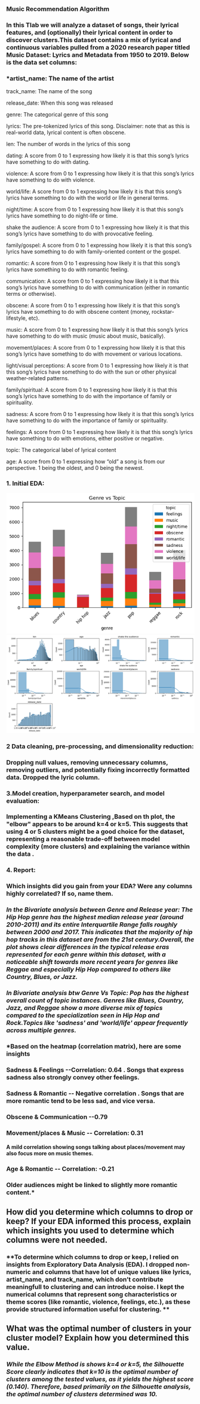 ### Music Recommendation Algorithm

### In this Tlab we will analyze a dataset of songs, their lyrical features, and (optionally) their lyrical content in order to discover clusters.This dataset contains a mix of lyrical and continuous variables pulled from a 2020 research paper titled Music Dataset: Lyrics and Metadata from 1950 to 2019. Below is the data set columns:

### *artist_name: The name of the artist

track_name: The name of the song

release_date: When this song was released

genre: The categorical genre of this song

lyrics: The pre-tokenized lyrics of this song. Disclaimer: note that as this is real-world data, lyrical content is often obscene. 

len:  The number of words in the lyrics of this song

dating: A score from 0 to 1 expressing how likely it is that this song’s lyrics have something to do with dating.

violence: A score from 0 to 1 expressing how likely it is that this song’s lyrics have something to do with violence.

world/life: A score from 0 to 1 expressing how likely it is that this song’s lyrics have something to do with the world or life in general terms.

night/time: A score from 0 to 1 expressing how likely it is that this song’s lyrics have something to do night-life or time.

shake the audience: A score from 0 to 1 expressing how likely it is that this song’s lyrics have something to do with provocative feeling.

family/gospel: A score from 0 to 1 expressing how likely it is that this song’s lyrics have something to do with family-oriented content or the gospel.

romantic: A score from 0 to 1 expressing how likely it is that this song’s lyrics have something to do with romantic feeling.

communication: A score from 0 to 1 expressing how likely it is that this song’s lyrics have something to do with communication (either in romantic terms or otherwise).

obscene: A score from 0 to 1 expressing how likely it is that this song’s lyrics have something to do with obscene content (money, rockstar-lifestyle, etc).

music: A score from 0 to 1 expressing how likely it is that this song’s lyrics have something to do with music (music about music, basically).

movement/places: A score from 0 to 1 expressing how likely it is that this song’s lyrics have something to do with movement or various locations.

light/visual perceptions: A score from 0 to 1 expressing how likely it is that this song’s lyrics have something to do with the sun or other physical weather-related patterns.

family/spiritual: A score from 0 to 1 expressing how likely it is that this song’s lyrics have something to do with the importance of family or spirituality.

sadness: A score from 0 to 1 expressing how likely it is that this song’s lyrics have something to do with the importance of family or spirituality.

feelings: A score from 0 to 1 expressing how likely it is that this song’s lyrics have something to do with emotions, either positive or negative.

topic: The categorical label of lyrical content

age: A score from 0 to 1 expressing how “old” a song is from our perspective. 1 being the oldest, and 0 being the newest.

###  1. Initial EDA:
![](image.png)
![alt text](image-1.png)

### 2 Data cleaning, pre-processing, and dimensionality reduction:
### Dropping null values, removing unnecessary columns, removing outliers, and potentially fixing incorrectly formatted data. Dropped the lyric column.
### 3.Model creation, hyperparameter search, and model evaluation:
### Implementing  a KMeans Clustering ,Based on th plot, the "elbow" appears to be around k=4 or k=5. This suggests that using 4 or 5 clusters might be a good choice for the dataset, representing a reasonable trade-off between model complexity (more clusters) and explaining the variance within the data .
### 4. Report:
###  Which insights did you gain from your EDA? Were any columns highly correlated? If so, name them.
### *In the Bivariate analysis between Genre and Release year: The Hip Hop genre has the highest median release year (around 2010-2011) and its entire Interquartile Range falls roughly between 2000 and 2017. This indicates that the majority of hip hop tracks in this dataset are from the 21st century.Overall, the plot shows clear differences in the typical release eras represented for each genre within this dataset, with a noticeable shift towards more recent years for genres like Reggae and especially Hip Hop compared to others like Country, Blues, or Jazz.*
### *In Bivariate analysis btw Genre Vs Topic: Pop has the highest overall count of topic instances. Genres like Blues, Country, Jazz, and Reggae show a more diverse mix of topics compared to the specialization seen in Hip Hop and Rock.Topics like 'sadness' and 'world/life' appear frequently across multiple genres.*
### *Based on the  heatmap (correlation matrix), here are some insights
### Sadness & Feelings --Correlation: 0.64 . Songs that express sadness also strongly convey other feelings.
### Sadness & Romantic -- Negative correlation . Songs that are more romantic tend to be less sad, and vice versa.
### Obscene & Communication --0.79 
### Movement/places & Music -- Correlation: 0.31
#### A mild correlation showing songs talking about places/movement may also focus more on music themes.
### Age & Romantic -- Correlation: -0.21
### Older audiences might be linked to slightly more romantic content.*

## How did you determine which columns to drop or keep? If your EDA informed this process, explain which insights you used to determine which columns were not needed. 

### **To determine which columns to drop or keep, I relied on insights from Exploratory Data Analysis (EDA). I dropped non-numeric and  columns that have lot of unique values like lyrics, artist_name, and track_name, which don’t contribute meaningfull to clustering and can introduce noise. I kept the numerical columns that represent song characteristics or theme scores (like romantic, violence, feelings, etc.), as these provide structured information useful for clustering. **

## What was the optimal number of clusters in your cluster model? Explain how you determined this value.

### *While the Elbow Method is shows  k=4 or k=5, the Silhouette Score clearly indicates that k=10 is the optimal number of clusters among the tested values, as it yields the highest score (0.140). Therefore, based primarily on the Silhouette analysis, the optimal number of clusters determined was 10.*